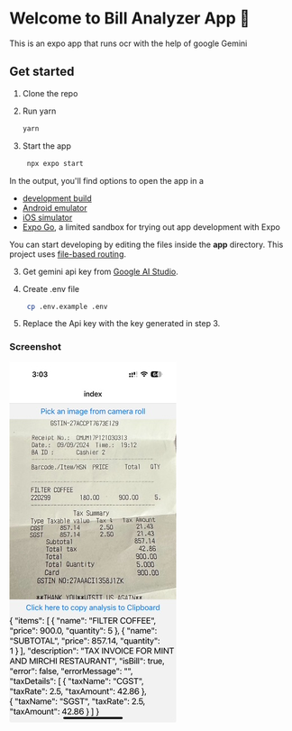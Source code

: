 # Welcome to Bill Analyzer App 👋

This is an expo app that runs ocr with the help of google Gemini

## Get started

1. Clone the repo
2. Run yarn

   ```bash
   yarn
   ```

2. Start the app

   ```bash
    npx expo start
   ```

In the output, you'll find options to open the app in a

- [development build](https://docs.expo.dev/develop/development-builds/introduction/)
- [Android emulator](https://docs.expo.dev/workflow/android-studio-emulator/)
- [iOS simulator](https://docs.expo.dev/workflow/ios-simulator/)
- [Expo Go](https://expo.dev/go), a limited sandbox for trying out app development with Expo

You can start developing by editing the files inside the **app** directory. This project uses [file-based routing](https://docs.expo.dev/router/introduction).

3. Get gemini api key from [Google AI Studio](https://aistudio.google.com/app/apikey).
4. Create .env file
   
   ```bash
    cp .env.example .env
   ```
5. Replace the Api key with the key generated in step 3.

### Screenshot
<img src="./assets/app_screenshot.jpeg"/>
